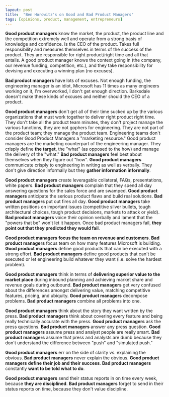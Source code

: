 ```yaml
---
layout: post
title:  "Ben Horowitz's on Good and Bad Product Managers"
tags: [opinions, product, management, entrepreneurs]
---
```


**Good product managers** know the market, the product, the product line and the competition extremely well and operate from a strong basis of knowledge and confidence. Is the CEO of the product. Takes full responsibility and measures themselves in terms of the success of the product. They are responsible for right product/right time and all that entails. A good product manager knows the context going in (the company, our revenue funding, competition, etc.), and they take responsibility for devising and executing a winning plan (no excuses).

**Bad product managers** have lots of excuses. Not enough funding, the engineering manager is an idiot, Microsoft has 11 times as many engineers working on it, I'm overworked, I don't get enough direction. Barksdale doesn't make these kinds of excuses and neither should the CEO of a product.

**Good product managers** don't get all of their time sucked up by the various organizations that must work together to deliver right product right time. They don't take all the product team minutes, they don't project manage the various functions, they are not gophers for engineering. They are not part of the product team; they manage the product team. Engineering teams don't consider Good Product Managers a "marketing resource." Good product managers are the marketing counterpart of the engineering manager. They crisply define __the target__, the "what" (as opposed to the how) and manage the delivery of the "what." **Bad product managers** feel best about themselves when they figure out "how". **Good product managers** communicate crisply to engineering in writing as well as verbally. They don't give direction informally but they __gather information informally__.

**Good product managers** create leveragable collateral, FAQs, presentations, white papers. **Bad product managers** complain that they spend all day answering questions for the sales force and are swamped. **Good product managers** anticipate the serious product flaws and build real solutions. **Bad product managers** put out fires all day. **Good product managers** take written positions on important issues (competitive silver bullets, tough architectural choices, tough product decisions, markets to attack or yield). **Bad product managers** voice their opinion verbally and lament that the "powers that be" won't let it happen. Once bad product managers fail, __they point out that they predicted they would fail__.

**Good product managers** __focus the team on revenue and customers__. **Bad product managers** focus team on how many features Microsoft is building. **Good product managers** define good products that can be executed with a strong effort. **Bad product managers** define good products that can't be executed or let engineering build whatever they want (i.e. solve the hardest problem).

**Good product managers** think in terms of __delivering superior value to the market place__ during inbound planning and achieving market share and revenue goals during outbound. **Bad product managers** get very confused about the differences amongst delivering value, matching competitive features, pricing, and ubiquity. **Good product managers** decompose problems. **Bad product managers** combine all problems into one.

**Good product managers** think about the story they want written by the press. **Bad product managers** think about covering every feature and being really technically accurate with the press. **Good product managers** ask the press questions. **Bad product managers** answer any press question. **Good product managers** assume press and analyst people are really smart. **Bad product managers** assume that press and analysts are dumb because they don't understand the difference between "push" and "simulated push."

**Good product managers** err on the side of clarity vs. explaining the obvious. **Bad product managers** never explain the obvious. **Good product managers** __define their job and their success__. **Bad product managers** constantly __want to be told what to do__.

**Good product managers** send their status reports in on time every week, because __they are disciplined__. **Bad product managers** forget to send in their status reports on time, because they don't value discipline.
